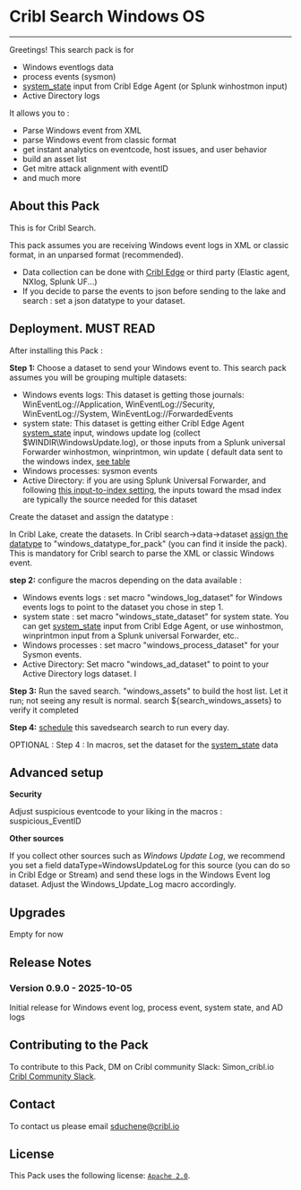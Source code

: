 # Cribl Search Windows OS
----

Greetings!
This search pack is for 

* Windows eventlogs data
* process events (sysmon)
* [system_state](https://docs.cribl.io/edge/sources-system-state/) input from  Cribl Edge Agent (or Splunk winhostmon input)
* Active Directory logs

It allows you to :
* Parse Windows event from XML
* parse Windows event from classic format
* get instant analytics on eventcode, host issues, and user behavior
* build an asset list
* Get mitre attack alignment with eventID
* and much more

## About this Pack

This is for Cribl Search.

This pack assumes you are receiving Windows event logs in XML or classic format, in an unparsed format (recommended).
* Data collection can be done with [Cribl Edge](https://docs.cribl.io/edge/usecase-windows-observability/) or third party (Elastic agent, NXlog, Splunk UF...) 
* If you decide to parse the events to json before sending to the lake and search : set a json datatype to your dataset.



## Deployment. MUST READ

After installing this Pack :

**Step 1:**
Choose a dataset to send your Windows event to. This search pack assumes you will be grouping multiple datasets: 
* Windows events logs: This dataset is getting those journals: WinEventLog://Application, WinEventLog://Security, WinEventLog://System, WinEventLog://ForwardedEvents
* system state: This dataset is getting either Cribl Edge Agent [system_state](https://docs.cribl.io/edge/sources-system-state/) input, windows update log (collect $WINDIR\WindowsUpdate.log),  or those inputs from a Splunk universal Forwarder  winhostmon, winprintmon, win update ( default data sent to the windows index, [see table](https://help.splunk.com/en/splunk-it-service-intelligence/content-packs-for-itsi-and-ite/windows-dashboards-and-reports/1.4/content-pack-for-windows-dashboards-and-reports/get-windows-server-data#ariaid-title3)
* Windows processes: sysmon events
* Active Directory: if you are using Splunk Universal Forwarder, and following [this input-to-index setting](https://help.splunk.com/en/splunk-it-service-intelligence/content-packs-for-itsi-and-ite/windows-dashboards-and-reports/1.4/content-pack-for-windows-dashboards-and-reports/get-windows-server-data#ariaid-title3), the inputs toward the msad index are typically the source needed for this dataset
    
Create the dataset and assign the datatype : 

In Cribl Lake, create the datasets.
In Cribl search->data->dataset [assign the datatype](https://docs.cribl.io/search/set-up-azure-blob/#process-accel) to "windows_datatype_for_pack"  (you can find it inside the pack). This is mandatory for Cribl search to parse the XML or classic Windows event.

**step 2:**
 configure the macros depending on the data available : 
 * Windows events logs : set macro  "windows_log_dataset" for Windows events logs  to point to the dataset you chose in step 1.
 * system state : set macro "windows_state_dataset" for system state. You can get [system_state](https://docs.cribl.io/edge/sources-system-state/) input from  Cribl Edge Agent, or use winhostmon, winprintmon input from a Splunk universal Forwarder, etc..
 * Windows processes : set macro "windows_process_dataset" for your Sysmon events.
 * Active Directory: Set macro "windows_ad_dataset" to point to your Active Directory logs dataset. I

**Step 3:**
Run the saved search. "windows_assets" to build the host list. Let it run; not seeing any result is normal. search ${search_windows_assets} to verify it completed

**Step 4:** 
[schedule](https://docs.cribl.io/api/save-search-get-alerts/#schedule-search) this savedsearch search to run every day.

OPTIONAL : 
Step 4 : 
In macros, set the dataset for the [system_state](https://docs.cribl.io/edge/sources-system-state/) data

## Advanced setup

**Security**

Adjust suspicious eventcode to your liking in the macros : suspicious_EventID

**Other sources**

If you collect other sources such as *Windows Update Log*, we recommend you set a field dataType=WindowsUpdateLog for this source (you can do so in Cribl Edge or Stream) and send these logs in the Windows Event log dataset. Adjust the Windows_Update_Log macro accordingly.

## Upgrades

Empty for now

## Release Notes



### Version 0.9.0 - 2025-10-05

Initial release for Windows event log, process event, system state, and AD logs

## Contributing to the Pack
 

To contribute to this Pack,  DM on Cribl community Slack: Simon_cribl.io
 [Cribl Community Slack](https://cribl-community.slack.com).

## Contact
To contact us please email sduchene@cribl.io

## License


This Pack uses the following license: [`Apache 2.0`](https://github.com/criblio/appscope/blob/master/LICENSE).